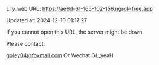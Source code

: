 Lily_web URL: https://ae6d-61-165-102-156.ngrok-free.app

Updated at: 2024-12-10 01:17:27

If you cannot open this URL, the server might be down.

Please contact: 

goley04@foxmail.com Or Wechat:GL_yeaH